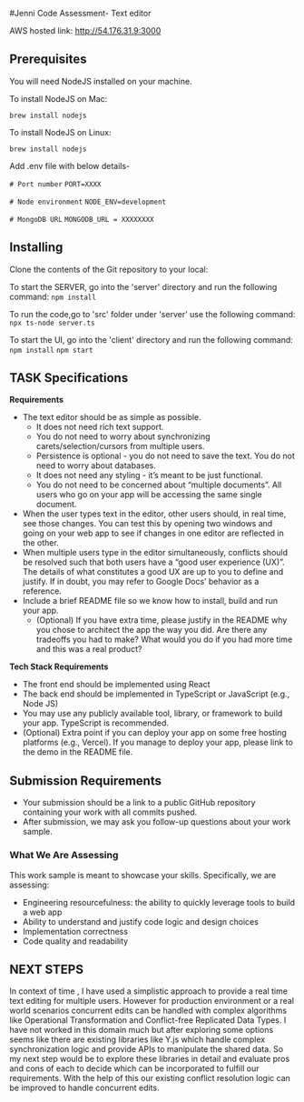 #Jenni Code Assessment- Text editor

AWS hosted link: http://54.176.31.9:3000

## Prerequisites

You will need NodeJS installed on your machine.

To install NodeJS on Mac:

`brew install nodejs`

To install NodeJS on Linux:

`brew install nodejs`

Add .env file with below details-

`# Port number`
`PORT=XXXX`

`# Node environment`
`NODE_ENV=development`

`# MongoDB URL`
`MONGODB_URL = XXXXXXXX`

## Installing

Clone the contents of the Git repository to your local:

To start the SERVER, go into the 'server' directory and run the following command:
`npm install`

To run the code,go to 'src' folder under 'server' use the following command:
`npx ts-node server.ts`

To start the UI, go into the 'client' directory and run the following command:
`npm install`
`npm start`

## TASK Specifications

**Requirements**

- The text editor should be as simple as possible.
  - It does not need rich text support.
  - You do not need to worry about synchronizing carets/selection/cursors from multiple users.
  - Persistence is optional - you do not need to save the text. You do not need to worry about databases.
  - It does not need any styling - it’s meant to be just functional.
  - You do not need to be concerned about “multiple documents”. All users who go on your app will be accessing the same single document.
- When the user types text in the editor, other users should, in real time, see those changes. You can test this by opening two windows and going on your web app to see if changes in one editor are reflected in the other.
- When multiple users type in the editor simultaneously, conflicts should be resolved such that both users have a “good user experience (UX)”. The details of what constitutes a good UX are up to you to define and justify. If in doubt, you may refer to Google Docs’ behavior as a reference.
- Include a brief README file so we know how to install, build and run your app.
  - (Optional) If you have extra time, please justify in the README why you chose to architect the app the way you did. Are there any tradeoffs you had to make? What would you do if you had more time and this was a real product?

**Tech Stack Requirements**

- The front end should be implemented using React
- The back end should be implemented in TypeScript or JavaScript (e.g., Node JS)
- You may use any publicly available tool, library, or framework to build your app. TypeScript is recommended.
- (Optional) Extra point if you can deploy your app on some free hosting platforms (e.g., Vercel). If you manage to deploy your app, please link to the demo in the README file.

## **Submission Requirements**

- Your submission should be a link to a public GitHub repository containing your work with all commits pushed.
- After submission, we may ask you follow-up questions about your work sample.

### What We Are Assessing

This work sample is meant to showcase your skills. Specifically, we are assessing:

- Engineering resourcefulness: the ability to quickly leverage tools to build a web app
- Ability to understand and justify code logic and design choices
- Implementation correctness
- Code quality and readability

## NEXT STEPS

In context of time , I have used a simplistic approach to provide a real time text editing for multiple users.
However for production environment or a real world scenarios concurrent edits can be handled with complex algorithms like Operational Transformation and Conflict-free Replicated Data Types. I have not worked in this domain much but after exploring some options seems like there are existing libraries like Y.js which handle complex synchronization logic and provide APIs to manipulate the shared data. So my next step would be to explore these libraries in detail and evaluate pros and cons of each to decide which can be incorporated to fulfill our requirements. With the help of this our existing conflict resolution logic can be improved to handle concurrent edits.
